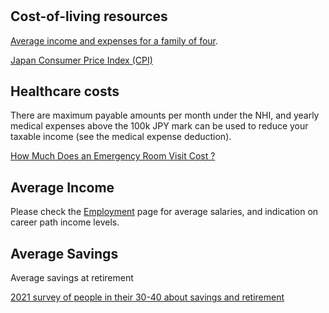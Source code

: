# 

## Cost-of-living resources

[Average income and expenses for a family of four](https://hoken-room.jp/money-life/8595).

[Japan Consumer Price Index (CPI)](https://tradingeconomics.com/japan/consumer-price-index-cpi)

## Healthcare costs

There are maximum payable amounts per month under the NHI, and yearly medical expenses above the 100k JPY mark can be used to reduce your taxable income (see the medical expense deduction).

[How Much Does an Emergency Room Visit Cost ?](https://realgaijin.substack.com/p/how-much-does-an-emergency-room-visit)

## Average Income

Please check the [Employment](earning/employment) page for average salaries, and indication on career path income levels.

## Average Savings

Average savings at retirement

[2021 survey of people in their 30-40 about savings and retirement](https://www.nippon.com/en/japan-data/h00977/)
